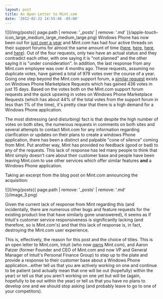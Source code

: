 ```yaml
---
layout: post
title: An Open Letter to Mint.com
date: '2012-02-22 14:55:46 -05:00'
---
```


![](/img/posts{{ page.path | remove: '_posts' | remove: '.md' }}/apple-touch-icon_large_medium_large_medium_large.png) Windows Phone has now been out for [just over a year](https://twitter.com/#!/joebelfiore/status/127869225787330560) and Mint.com has had four active threads on their support forums for almost the same amount of time ([here](http://satisfaction.mint.com/mint/topics/windows_phone_7-zfjtn), [here](http://satisfaction.mint.com/mint/topics/mint_app_for_windows_phone_7_when), [here](http://satisfaction.mint.com/mint/topics/where_is_the_wp7_app_update_please), and [here](http://satisfaction.mint.com/mint/topics/can_you_make_a_wp7_app_windows_phone_7)). Out of the four requests, only two have an actual status and they contradict each other, with one saying it is "not planned" and the other saying it is "under consideration". In addition, the last response from any Mint.com employee was over 4 months ago. These requests, assuming no duplicate votes, have gained a total of 979 votes over the course of a year. Going one step beyond the Mint.com support forum, a [similar request](https://wprequests.uservoice.com/forums/149122-application-requests/suggestions/2580091-mint) exists on Windows Phone Marketplace Requests which has gained 436 votes in just 15 days. Based on the votes both on the Mint.com support forum requests and the quick upswing in votes on Windows Phone Marketplace Requests (which has about 44% of the total votes from the support forum in less than 1% of the time), it's pretty clear that there is a high demand for a Windows Phone application.

The most distressing (and disturbing) fact is that despite the high number of votes on both sites, the numerous requests in comments on both sites and several attempts to contact Mint.com for any information regarding clarification or updates on their plans to create a windows Phone application, there has been a distinct and palpable "cone of silence" coming from Mint. Put another way, Mint has provided no feedback (good or bad) to any of the requests. This lack of response has led many people to think that Mint simply doesn't care about their customer base and people have been leaving Mint.com to use other services which offer similar features **and** a Windows Phone application.

Taking an excerpt from the blog post on Mint.com announcing the acquisition:

![](/img/posts{{ page.path | remove: '_posts' | remove: '.md' }}/image_3.png)

Given the current lack of response from Mint regarding this (and incidentally, there are numerous other bugs and feature requests for the existing product line that have similarly gone unanswered), it seems as if Intuit's customer service responsiveness is significantly lacking (and therefore, so is Mint.com's) and that this lack of response is, in fact, destroying the Mint.com user experience. 

This is, effectively, the reason for this post and the choice of titles. This is an open letter to Mint.com, Intuit (who now [owns](http://www.mint.com/blog/updates/why-mint-com-plus-intuit-is-a-big-idea/) Mint.com), and Aaron Patzer (former Founder and CEO of Mint.com and now VP and General Manager of Intuit's Personal Finance Group) to step up to the plate and provide a response to their customer base about a Windows Phone application...either tell us that you are actively working on one and continue to be patient (and actually mean that one will be out (hopefully) within the year) or tell us that you aren't working on one yet but will be (again, hopefully to be out within the year) or tell us that you have no plans to develop one and we should stop asking (and probably leave to go to one of your competitors).
